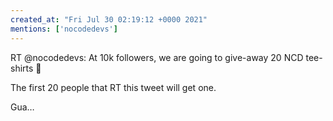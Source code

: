 ```yaml
---
created_at: "Fri Jul 30 02:19:12 +0000 2021"
mentions: ['nocodedevs']
---
```


RT @nocodedevs: At 10k followers, we are going to give-away 20 NCD tee-shirts 👕

The first 20 people that RT this tweet will get one. 

Gua…
